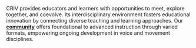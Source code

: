 CRIV provides educators and learners with opportunities to meet, explore together, and coevolve. Its interdisciplinary environment fosters educational innovation by connecting diverse teaching and learning approaches. Our [**community**](/people) offers foundational to advanced instruction through varied formats, empowering ongoing development in voice and movement disciplines.

